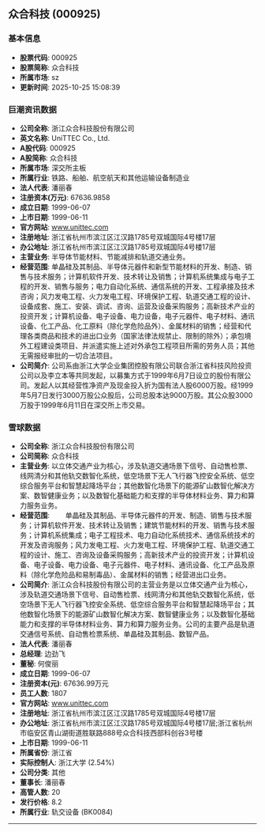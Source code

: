## 众合科技 (000925)

### 基本信息

- **股票代码**: 000925
- **股票简称**: 众合科技
- **所属市场**: sz
- **更新时间**: 2025-10-25 15:08:39

### 巨潮资讯数据

- **公司全称**: 浙江众合科技股份有限公司
- **英文名称**: UniTTEC Co., Ltd.
- **A股代码**: 000925
- **A股简称**: 众合科技
- **所属市场**: 深交所主板
- **所属行业**: 铁路、船舶、航空航天和其他运输设备制造业
- **法人代表**: 潘丽春
- **注册资本(万元)**: 67636.9858
- **成立日期**: 1999-06-07
- **上市日期**: 1999-06-11
- **官方网站**: www.unittec.com
- **注册地址**: 浙江省杭州市滨江区江汉路1785号双城国际4号楼17层
- **办公地址**: 浙江省杭州市滨江区江汉路1785号双城国际4号楼17层
- **主营业务**: 半导体节能材料、节能减排和轨道交通业务。
- **经营范围**: 单晶硅及其制品、半导体元器件和新型节能材料的开发、制造、销售与技术服务；计算机软件开发、技术转让及销售；计算机系统集成与电子工程的开发、销售与服务；电力自动化系统、通信系统的开发、工程承接及技术咨询；风力发电工程、火力发电工程、环境保护工程、轨道交通工程的设计、设备成套、施工、安装、调试、咨询、运营及设备采购服务；高新技术产业的投资开发；计算机设备、电子设备、电力设备，电子元器件、电子材料、通讯设备、化工产品、化工原料（除化学危险品外）、金属材料的销售；经营和代理各类商品和技术的进出口业务（国家法律法规禁止、限制的除外）；承包境外工程建设类项目、并派遣实施上述对外承包工程项目所需的劳务人员；其他无需报经审批的一切合法项目。
- **公司简介**: 公司系由浙江大学企业集团控股有限公司联合浙江省科技风险投资公司以及李立本等共同发起，以募集方式于1999年6月7日设立的股份有限公司。发起人以其经营性净资产及现金投入折为国有法人股6000万股。经1999年5月7日发行3000万股公众股后，公司总股本达9000万股。其公众股3000万股于1999年6月11日在深交所上市交易。

### 雪球数据

- **公司全称**: 浙江众合科技股份有限公司
- **公司简称**: 众合科技
- **主营业务**: 以立体交通产业为核心，涉及轨道交通场景下信号、自动售检票、线网清分和其他轨交数智化系统，低空场景下无人飞行器飞控安全系统、低空综合服务平台和智慧起降场平台；其他数智化场景下的能源矿山数智化解决方案、数智健康业务；以及数智化基础能力和支撑的半导体材料业务、算力和算力服务业务。
- **经营范围**: 　　单晶硅及其制品、半导体元器件的开发、制造、销售与技术服务；计算机软件开发、技术转让及销售；建筑节能材料的开发、销售与技术服务；计算机系统集成；电子工程技术、电力自动化系统技术、通信系统技术的开发及咨询服务；风力发电工程、火力发电工程、环境保护工程、轨道交通工程的设计、施工、咨询及设备采购服务；高新技术产业的投资开发；计算机设备、电子设备、电力设备、电子元器件、电子材料、通讯设备、化工产品及原料（除化学危险品和易制毒品）、金属材料的销售；经营进出口业务。
- **公司简介**: 浙江众合科技股份有限公司的主营业务是以立体交通产业为核心，涉及轨道交通场景下信号、自动售检票、线网清分和其他轨交数智化系统，低空场景下无人飞行器飞控安全系统、低空综合服务平台和智慧起降场平台；其他数智化场景下的能源矿山数智化解决方案、数智健康业务；以及数智化基础能力和支撑的半导体材料业务、算力和算力服务业务。公司的主要产品是轨道交通信号系统、自动售检票系统、单晶硅及其制品、数智产品。
- **法人代表**: 潘丽春
- **总经理**: 边劲飞
- **董秘**: 何俊丽
- **成立日期**: 1999-06-07
- **注册资本(元)**: 67636.99万元
- **员工人数**: 1807
- **官方网站**: www.unittec.com
- **注册地址**: 浙江省杭州市滨江区江汉路1785号双城国际4号楼17层
- **办公地址**: 浙江省杭州市滨江区江汉路1785号双城国际4号楼17层;浙江省杭州市临安区青山湖街道胜联路888号众合科技西部科创谷3号楼
- **上市日期**: 1999-06-11
- **所属省份**: 浙江省
- **实际控制人**: 浙江大学 (2.54%)
- **公司分类**: 其他
- **董事长**: 潘丽春
- **高管人数**: 20
- **发行价格**: 8.2
- **所属行业**: 轨交设备 (BK0084)

---